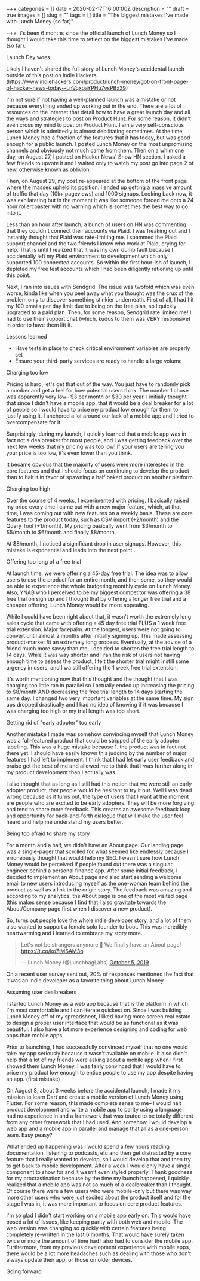 +++
categories = []
date = 2020-02-17T16:00:00Z
description = ""
draft = true
images = []
slug = ""
tags = []
title = "The biggest mistakes I've made with Lunch Money (so far)"

+++
It's been 6 months since the official launch of Lunch Money so I thought I would take this time to reflect on the biggest mistakes I've made (so far).

Launch Day woes

Likely I haven't shared the full story of Lunch Money's accidental launch outside of this post on Indie Hackers. (https://www.indiehackers.com/product/lunch-money/got-on-front-page-of-hacker-news-today--LnVqxbaYPHu7vsPBx39)

I'm not sure if not having a well-planned launch was a mistake or not because everything ended up working out in the end. There are a lot of resources on the internet that detail how to have a great launch day and all the ways and strategies to post on Product Hunt. For some reason, it didn't even cross my mind to post on Product Hunt. I am a very self-conscious person which is admittedly is almost debilitating sometimes. At the time, Lunch Money had a fraction of the features that it has today, but was good enough for a public launch. I posted Lunch Money on the most unpromising channels and obviously not much came from them. Then on a whim one day, on August 27, I posted on Hacker News' Show HN section. I asked a few friends to upvote it and I waited only to watch my post go into page 2 of new, otherwise known as oblivion.

Then, on August 29, my post re-appeared at the bottom of the front page where the masses upheld its position. I ended up getting a massive amount of traffic that day (10k+ pageviews) and 1000 signups. Looking back now, it was exhilarating but in the moment it was like someone forced me onto a 24 hour rollercoaster with no warning which is sometimes the best way to go into it.

Less than an hour after launch, a bunch of users on HN was commenting that they couldn't connect their accounts via Plaid. I was freaking out and I instantly thought that Plaid was rate-limiting me. I spammed the Plaid support channel and the two friends I know who work at Plaid, crying for help. That is until I realized that it was my own dumb fault because I accidentally left my Plaid environment to development which only supported 100 connected accounts. So within the first hour-ish of launch, I depleted my free test accounts which I had been diligently rationing up until this point.

Next, I ran into issues with Sendgrid. The issue was twofold which was even worse, kinda like when you peel away what you thought was the crux of the problem only to discover something stinkier underneath. First of all, I had hit my 100 emails per day limit due to being on the free plan, so I quickly upgraded to a paid plan. Then, for some reason, Sendgrid rate limited me! I had to use their support chat (which, kudos to them was VERY responsive) in order to have them lift it. 

Lessons learned
* Have tests in place to check critical environment variables are properly set
* Ensure your third-party services are ready to handle a large volume

Charging too low

Pricing is hard, let's get that out of the way. You just have to randomly pick a number and get a feel for how potential users think. The number I chose was apparently very low– $3 per month or $30 per year. I initially thought that since I didn't have a mobile app, that it would be a deal breaker for a lot of people so I would have to price my product low enough for them to justify using it. I anchored a lot around our lack of a mobile app and I tried to overcompensate for it. 

Surprisingly, during my launch, I quickly learned that a mobile app was in fact not a dealbreaker for most people, and I was getting feedback over the next few weeks that my pricing was too low! If your users are telling you your price is too low, it's even lower than you think.

It became obvious that the majority of users were more interested in the core features and that I should focus on continuing to develop the product than to halt it in favor of spawning a half baked product on another platform.

Charging too high

Over the course of 4 weeks, I experimented with pricing. I basically raised my price every time I came out with a new major feature, which, at that time, I was coming out with new features on a weekly basis. These are core features to the product today, such as CSV import (+2/month) and the Query Tool (+1/month). My pricing basically went from $3/month to $5/month to $6/month and finally $8/month. 

At $8/month, I noticed a significant drop in user signups. However, this mistake is exponential and leads into the next point..

Offering too long of a free trial

At launch time, we were offering a 45-day free trial. The idea was to allow users to use the product for an entire month, and then some, so they would be able to experience the whole budgeting monthly cycle on Lunch Money. Also, YNAB who I perceived to be my biggest competitor was offering a 38 free trial on sign up and I thought that by offering a longer free trial and a cheaper offering, Lunch Money would be more appealing.

While I could have been right about that, it wasn't worth the extremely long sales cycle that came with offering a 45 day free trial PLUS a 1 week free trial extension. Major facepalm. At the longest, users were not going to convert until almost 2 months after initially signing up. This made assessing product-market fit an extremely long process. Eventually, at the advice of a friend much more savvy than me, I decided to shorten the free trial length to 14 days. While it was way shorter and I ran the risk of users not having enough time to assess the product, I felt the shorter trial might instill some urgency in users, and I wa still offering the 1 week free trial extension.

It's worth mentioning now that this thought and the thought that I was charging too little ran in parallel so I actually ended up increasing the pricing to $8/month AND decreasing the free trial length to 14 days starting the same day. I changed two very important variables at the same time. My sign ups dropped drastically and I had no idea of knowing if it was because I was charging too high or my trial length was too short.

Getting rid of "early adopter" too early

Another mistake I made was somehow convincing myself that Lunch Money was a full-featured product that could be stripped of the early adopter labelling. This was a huge mistake because 1. the product was in fact not there yet. I should have easily known this judging by the number of major features I had left to implement. I think that I had let early user feedback and praise get the best of me and allowed me to think that I was further along in my product development than I actually was. 

I also thought that as long as I still had this notion that we were still an early adopter product, that people would be hesitant to try it out. Well I was dead wrong because as it turns out, the type of users that I want at the moment are people who are excited to be early adopters. They will be more forgiving and tend to share more feedback. This creates an awesome feedback loop and opportunity for back-and-forth dialogue that will make the user feel heard and help me understand my users better.

Being too afraid to share my story

For a month and a half, we didn't have an About page. Our landing page was a single-pager that scrolled for what seemed like endlessly because I erroneously thought that would help my SEO. I wasn't sure how Lunch Money would be perceived if people found out there was a singular engineer behind a personal finance app. After some initial feedback, I decided to implement an About page and also start sending a welcome email to new users introducing myself as the one-woman team behind the product as well as a link to the origin story. The feedback was amazing and according to my analytics, the About page is one of the most visited page (this makes sense because I find that I also gravitate towards the About/Company page first when I discover a new product).

So, turns out people love the whole indie developer story, and a lot of them also wanted to support a female solo founder to boot. This was incredibly heartwarming and I learned to embrace my story more.

<blockquote class="twitter-tweet"><p lang="en" dir="ltr">Let&#39;s not be strangers anymore 👋 We finally have an About page! <a href="https://t.co/koZiMSAM3o">https://t.co/koZiMSAM3o</a></p>&mdash; Lunch Money (@LunchbagLabs) <a href="https://twitter.com/LunchbagLabs/status/1180518703487733766?ref_src=twsrc%5Etfw">October 5, 2019</a></blockquote> <script async src="https://platform.twitter.com/widgets.js" charset="utf-8"></script>

On a recent user survey sent out, 20% of responses mentioned the fact that it was an indie developer as a favorite thing about Lunch Money.

Assuming user dealbreakers

I started Lunch Money as a web app because that is the platform in which I'm most comfortable and I can iterate quickest on. Since I was building Lunch Money off of my spreadsheet, I liked having more screen real estate to design a proper user interface that would be as functional as it was beautiful. I also have a lot more experience designing and coding for web apps than mobile apps.

Prior to launching, I had successfully convinced myself that no one would take my app seriously because it wasn't available on mobile. It also didn't help that a lot of my friends were asking about a mobile app when I first showed them Lunch Money. I was fairly convinced that I would have to price my product low enough to entice people to use my app despite having an app. (first mistake)

On August 8, about 3 weeks before the accidental launch, I made it my mission to learn Dart and create a mobile version of Lunch Money using Flutter. For some reason, this made complete sense to me– I would halt product development and write a mobile app to parity using a language I had no experience in and a framework that was touted to be totally different from any other framework that I had used. And somehow I would develop a web app and a mobile app in parallel and manage that all as a one-person team. Easy peasy?

What ended up happening was I would spend a few hours reading documentation, listening to podcasts, etc and then get distracted by a core feature that I really wanted to develop, so I would develop that and then try to get back to mobile development. After a week I would only have a single component to show for and it wasn't even styled properly. Thank goodness for my procrastination because by the time my launch happened, I quickly realized that a mobile app was not so much of a dealbreaker than I thought. Of course there were a few users who were mobile-only but there was way more other users who were just excited about the product itself and for the stage I was in, it was more important to focus on core product features.

I'm so glad I didn't start working on a mobile app early on. This would have posed a lot of issues, like keeping parity with both web and mobile. The web version was changing so quickly with certain features being completely re-written in the last 6 months. That would have surely taken twice or more the amount of time had I also had to consider the mobile app. Furthermore, from my previous development experience with mobile apps, there would be a lot more headaches such as dealing with those who don't always update their app, or those on older devices.

Going forward